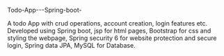 Todo-App---Spring-boot-

A todo App with crud operations, account creation, login features etc.
Developed using Spring boot,
jsp for html pages,
Bootstrap for css and styling the webpage,
Spring security 6 for website protection and secure login,
Spring data JPA,
MySQL for Database.
